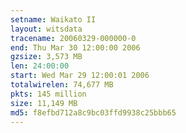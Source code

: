 ```yaml
---
setname: Waikato II
layout: witsdata
tracename: 20060329-000000-0
end: Thu Mar 30 12:00:00 2006
gzsize: 3,573 MB
len: 24:00:00
start: Wed Mar 29 12:00:01 2006
totalwirelen: 74,677 MB
pkts: 145 million
size: 11,149 MB
md5: f8efbd712a8c9bc03ffd9938c25bbb65
---
```

